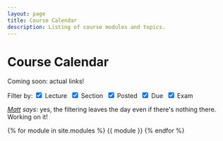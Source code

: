 ```yaml
---
layout: page
title: Course Calendar
description: Listing of course modules and topics.
---
```


# Course Calendar

Coming soon: actual links!

<form id="filter-form">
  Filter by:
  <input type="checkbox" id="Lecture" name="Lecture" value="Lecture" checked />
  <label for="Lecture">Lecture</label>&nbsp;
  <input type="checkbox" id="Section" name="Section" value="Section" checked />
  <label for="Section">Section</label>&nbsp;
  <input type="checkbox" id="Posted" name="Posted" value="Posted" checked />
  <label for="Posted">Posted</label>&nbsp;
  <input type="checkbox" id="Due" name="Due" value="Due" checked />
  <label for="Due">Due</label>&nbsp;
  <input type="checkbox" id="Exam" name="Exam" value="Exam" checked />
  <label for="Exam">Exam</label>&nbsp;
</form>

*[Matt](https://matthewwang.me) says*: yes, the filtering leaves the day even if there's nothing there. Working on it!


{% for module in site.modules %}
{{ module }}
{% endfor %}

<script>
const LABELS = ['Lecture', 'Section', 'Posted', 'Due', 'Exam'];
const modules = document.getElementsByClassName('module');
const moduleDls = [...modules].map(module => module.children[0]);
const items = [...moduleDls].map(module => module.children);

const ddApplyClasses = (children, classDecider) => {
  for (const child of children){
    if (child.nodeName != 'DD') {
      continue;
    }
    child.className = ''; // necessary ... for some reason?
    const newClass = classDecider(child);
    child.className = newClass;
  }
}

const ddPredicateBuilder = (labels) => {
  return (ddNode) => {
    console.log(ddNode.innerText)
    return labels
      // this toUpperCase is a hack to only catch the label
      .map(label => ddNode.innerText.includes(label.toUpperCase()))
      .some(v => v)
  }
}

const ddClassDecider = (predicate) => {
  return (ddNode) => predicate(ddNode) ? '' : 'd-none'
}

const rerenderItems = () => {
  const activeLabels =
    LABELS
      .map(label => document.getElementById(label).checked ? label : '')
      .filter(label => label !== '');
  console.log(activeLabels);

  for (const item of items) {
    ddApplyClasses(item, ddClassDecider(ddPredicateBuilder(activeLabels)))
  }
}

const filterForm = document.getElementById('filter-form');
filterForm.addEventListener('change', rerenderItems);
</script>

